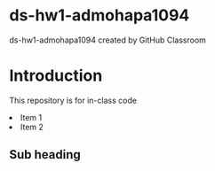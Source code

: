 # ds-hw1-admohapa1094
ds-hw1-admohapa1094 created by GitHub Classroom

<h1>Introduction</h1>

This repository is for in-class code

<li>Item 1</li>
<li>Item 2</li>

<h2>Sub heading</h2>
